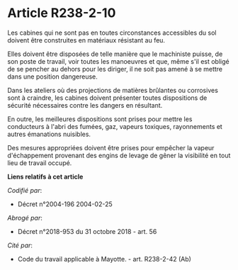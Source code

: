 # Article R238-2-10

Les cabines qui ne sont pas en toutes circonstances accessibles du sol doivent être construites en matériaux résistant au
feu.

Elles doivent être disposées de telle manière que le machiniste puisse, de son poste de travail, voir toutes les manoeuvres
et que, même s'il est obligé de se pencher au dehors pour les diriger, il ne soit pas amené à se mettre dans une position
dangereuse.

Dans les ateliers où des projections de matières brûlantes ou corrosives sont à craindre, les cabines doivent présenter
toutes dispositions de sécurité nécessaires contre les dangers en résultant.

En outre, les meilleures dispositions sont prises pour mettre les conducteurs à l'abri des fumées, gaz, vapeurs toxiques,
rayonnements et autres émanations nuisibles.

Des mesures appropriées doivent être prises pour empêcher la vapeur d'échappement provenant des engins de levage de gêner la
visibilité en tout lieu de travail occupé.

**Liens relatifs à cet article**

_Codifié par_:

  - Décret n°2004-196 2004-02-25

_Abrogé par_:

  - Décret n°2018-953 du 31 octobre 2018 - art. 56

_Cité par_:

  - Code du travail applicable à Mayotte. - art. R238-2-42 (Ab)
